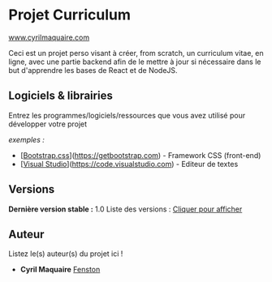 # Projet Curriculum

www.cyrilmaquaire.com

Ceci est un projet perso visant à créer, from scratch, un curriculum vitae, en ligne, avec une partie backend afin de le mettre à jour si nécessaire dans le but d'apprendre les bases de React et de NodeJS.

## Logiciels & librairies

Entrez les programmes/logiciels/ressources que vous avez utilisé pour développer votre projet

_exemples :_
* [[Bootstrap.css](http://getboostrap.com)](https://getbootstrap.com) - Framework CSS (front-end)
* [[Visual Studio](https://code.visualstudio.com)](https://code.visualstudio.com) - Editeur de textes

## Versions
**Dernière version stable :** 1.0
Liste des versions : [Cliquer pour afficher](https://github.com/drfenston/react-curriculum-app/tags)

## Auteur
Listez le(s) auteur(s) du projet ici !
* **Cyril Maquaire** [Fenston](https://github.com/drfenston)

